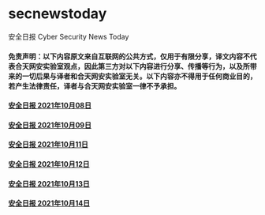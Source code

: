 # secnewstoday

安全日报 Cyber Security News Today

#### 免责声明：以下内容原文来自互联网的公共方式，仅用于有限分享，译文内容不代表合天网安实验室观点，因此第三方对以下内容进行分享、传播等行为，以及所带来的一切后果与译者和合天网安实验室无关。以下内容亦不得用于任何商业目的，若产生法律责任，译者与合天网安实验室一律不予承担。

#### [安全日报 2021年10月08日](https://github.com/hetianlab/secnewstoday/blob/master/Oct.2021/secnews-20211008.md)
#### [安全日报 2021年10月09日](https://github.com/hetianlab/secnewstoday/blob/master/Oct.2021/secnews-20211009.md)
#### [安全日报 2021年10月11日](https://github.com/hetianlab/secnewstoday/blob/master/Oct.2021/secnews-20211011.md)
#### [安全日报 2021年10月12日](https://github.com/hetianlab/secnewstoday/blob/master/Oct.2021/secnews-20211012.md)
#### [安全日报 2021年10月13日](https://github.com/hetianlab/secnewstoday/blob/master/Oct.2021/secnews-20211013.md)
#### [安全日报 2021年10月14日](https://github.com/hetianlab/secnewstoday/blob/master/Oct.2021/secnews-20211014.md)
